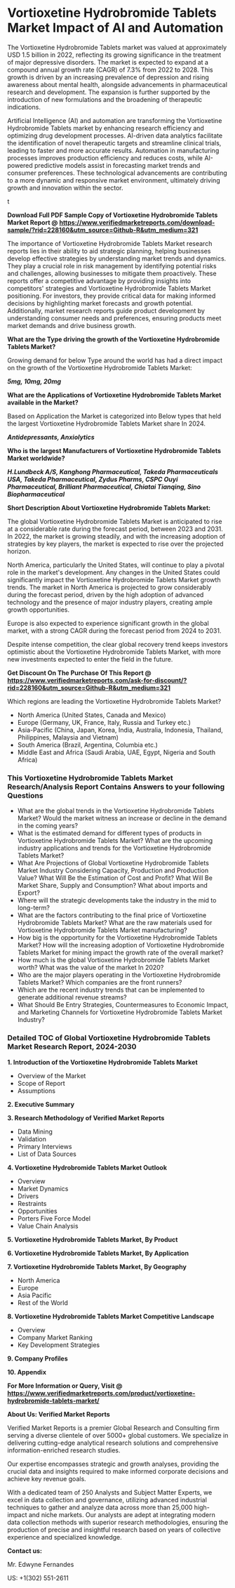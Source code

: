 <meta name="title" content="Global Vortioxetine Hydrobromide Tablets Market Impact of AI and Automation"><meta name="description" content="The Vortioxetine Hydrobromide Tablets market was valued at approximately USD 1.5 billion in 2022, reflecting its growing significance in the treatment of major depress"><meta name="title" content="Vortioxetine Hydrobromide Tablets Market Size, Share, Scope, Trends, Growth, Opportunities, Analysis, Forecast"><h1>Vortioxetine Hydrobromide Tablets Market Impact of AI and Automation</h1><p>The Vortioxetine Hydrobromide Tablets market was valued at approximately USD 1.5 billion in 2022, reflecting its growing significance in the treatment of major depressive disorders. The market is expected to expand at a compound annual growth rate (CAGR) of 7.3% from 2022 to 2028. This growth is driven by an increasing prevalence of depression and rising awareness about mental health, alongside advancements in pharmaceutical research and development. The expansion is further supported by the introduction of new formulations and the broadening of therapeutic indications.</p><p>Artificial Intelligence (AI) and automation are transforming the Vortioxetine Hydrobromide Tablets market by enhancing research efficiency and optimizing drug development processes. AI-driven data analytics facilitate the identification of novel therapeutic targets and streamline clinical trials, leading to faster and more accurate results. Automation in manufacturing processes improves production efficiency and reduces costs, while AI-powered predictive models assist in forecasting market trends and consumer preferences. These technological advancements are contributing to a more dynamic and responsive market environment, ultimately driving growth and innovation within the sector.</p>t</p><p id="" class=""><strong>Download Full PDF Sample Copy of Vortioxetine Hydrobromide Tablets Market Report @ <a href="https://www.verifiedmarketreports.com/download-sample/?rid=228160&utm_source=Github-R&utm_medium=321" target="_blank">https://www.verifiedmarketreports.com/download-sample/?rid=228160&utm_source=Github-R&utm_medium=321</a></strong></p><p>The importance of&nbsp;Vortioxetine Hydrobromide Tablets Market research reports lies in their ability to aid strategic planning, helping businesses develop effective strategies by understanding market trends and dynamics. They play a crucial role in risk management by identifying potential risks and challenges, allowing businesses to mitigate them proactively. These reports offer a competitive advantage by providing insights into competitors' strategies and Vortioxetine Hydrobromide Tablets Market positioning. For investors, they provide critical data for making informed decisions by highlighting market forecasts and growth potential. Additionally, market research reports guide product development by understanding consumer needs and preferences, ensuring products meet market demands and drive business growth.</p><p><strong>What are the&nbsp;Type driving the growth of the Vortioxetine Hydrobromide Tablets Market?</strong></p><p id="" class="">Growing demand for below Type around the world has had a direct impact on the growth of the Vortioxetine Hydrobromide Tablets Market:</p><em><strong>5mg, 10mg, 20mg</strong></em></p><strong>What are the&nbsp;Applications&nbsp;of Vortioxetine Hydrobromide Tablets Market available in the Market?</strong></p><p id="" class="">Based on Application the Market is categorized into Below types that held the largest Vortioxetine Hydrobromide Tablets Market share In 2024.</p><em><strong>Antidepressants, Anxiolytics</strong></em></p><strong>Who is the largest Manufacturers of Vortioxetine Hydrobromide Tablets Market worldwide?</strong></p><p><em><strong>H.Lundbeck A/S, Kanghong Pharmaceutical, Takeda Pharmaceuticals USA, Takeda Pharmaceutical, Zydus Pharms, CSPC Ouyi Pharmaceutical, Brilliant Pharmaceutical, Chiatai Tianqing, Sino Biopharmaceutical</strong></em></p><p id="" class=""><strong>Short Description About Vortioxetine Hydrobromide Tablets Market:</strong></p><p>The global Vortioxetine Hydrobromide Tablets Market is anticipated to rise at a considerable rate during the forecast period, between 2023 and 2031. In 2022, the market is growing steadily, and with the increasing adoption of strategies by key players, the market is expected to rise over the projected horizon.</p><p>North America, particularly the United States, will continue to play a pivotal role in the market's development. Any changes in the United States could significantly impact the Vortioxetine Hydrobromide Tablets Market growth trends. The market in North America is projected to grow considerably during the forecast period, driven by the high adoption of advanced technology and the presence of major industry players, creating ample growth opportunities.</p><p>Europe is also expected to experience significant growth in the global market, with a strong CAGR during the forecast period from 2024 to 2031.</p><p>Despite intense competition, the clear global recovery trend keeps investors optimistic about the Vortioxetine Hydrobromide Tablets Market, with more new investments expected to enter the field in the future.</p><p id="" class=""><strong>Get Discount On The Purchase Of This Report @ <a href="https://www.verifiedmarketreports.com/ask-for-discount/?rid=228160&utm_source=Github-R&utm_medium=321" target="_blank">https://www.verifiedmarketreports.com/ask-for-discount/?rid=228160&utm_source=Github-R&utm_medium=321</a></strong></p>Which regions are leading the Vortioxetine Hydrobromide Tablets Market?</p><ul><li>North America (United States, Canada and Mexico)</li><li>Europe (Germany, UK, France, Italy, Russia and Turkey etc.)</li><li>Asia-Pacific (China, Japan, Korea, India, Australia, Indonesia, Thailand, Philippines, Malaysia and Vietnam)</li><li>South America (Brazil, Argentina, Columbia etc.)</li><li>Middle East and Africa (Saudi Arabia, UAE, Egypt, Nigeria and South Africa)</li></ul><h3 id="" class="">This Vortioxetine Hydrobromide Tablets Market Research/Analysis Report Contains Answers to your following Questions</h3><ul><li>What are the global trends in the Vortioxetine Hydrobromide Tablets Market? Would the market witness an increase or decline in the demand in the coming years?</li><li>What is the estimated demand for different types of products in Vortioxetine Hydrobromide Tablets Market? What are the upcoming industry applications and trends for the Vortioxetine Hydrobromide Tablets Market?</li><li>What Are Projections of Global Vortioxetine Hydrobromide Tablets Market Industry Considering Capacity, Production and Production Value? What Will Be the Estimation of Cost and Profit? What Will Be Market Share, Supply and Consumption? What about imports and Export?</li><li>Where will the strategic developments take the industry in the mid to long-term?</li><li>What are the factors contributing to the final price of Vortioxetine Hydrobromide Tablets Market? What are the raw materials used for Vortioxetine Hydrobromide Tablets Market manufacturing?</li><li>How big is the opportunity for the Vortioxetine Hydrobromide Tablets Market? How will the increasing adoption of Vortioxetine Hydrobromide Tablets Market for mining impact the growth rate of the overall market?</li><li>How much is the global Vortioxetine Hydrobromide Tablets Market worth? What was the value of the market In 2020?</li><li>Who are the major players operating in the Vortioxetine Hydrobromide Tablets Market? Which companies are the front runners?</li><li>Which are the recent industry trends that can be implemented to generate additional revenue streams?</li><li>What Should Be Entry Strategies, Countermeasures to Economic Impact, and Marketing Channels for Vortioxetine Hydrobromide Tablets Market Industry?</li></ul><h3 id="" class="">Detailed TOC of Global Vortioxetine Hydrobromide Tablets Market Research Report, 2024-2030</h3><p id="" class=""><strong>1. Introduction of the Vortioxetine Hydrobromide Tablets Market</strong></p><ul><li>Overview of the Market</li><li>Scope of Report</li><li>Assumptions</li></ul><p id="" class=""><strong>2. Executive Summary</strong></p><p id="" class=""><strong>3. Research Methodology of Verified Market Reports</strong></p><ul><li>Data Mining</li><li>Validation</li><li>Primary Interviews</li><li>List of Data Sources</li></ul><p id="" class=""><strong>4. Vortioxetine Hydrobromide Tablets Market Outlook</strong></p><ul><li>Overview</li><li>Market Dynamics</li><li>Drivers</li><li>Restraints</li><li>Opportunities</li><li>Porters Five Force Model</li><li>Value Chain Analysis</li></ul><p id="" class=""><strong>5. Vortioxetine Hydrobromide Tablets Market, By Product</strong></p><p id="" class=""><strong>6. Vortioxetine Hydrobromide Tablets Market, By Application</strong></p><p id="" class=""><strong>7. Vortioxetine Hydrobromide Tablets Market, By Geography</strong></p><ul><li>North America</li><li>Europe</li><li>Asia Pacific</li><li>Rest of the World</li></ul><p id="" class=""><strong>8. Vortioxetine Hydrobromide Tablets Market Competitive Landscape</strong></p><ul><li>Overview</li><li>Company Market Ranking</li><li>Key Development Strategies</li></ul><p id="" class=""><strong>9. Company Profiles</strong></p><p id="" class=""><strong>10. Appendix</strong></p><p id="" class=""><strong>For More Information or Query, Visit @ <a href="https://www.verifiedmarketreports.com/product/vortioxetine-hydrobromide-tablets-market/" target="_blank">https://www.verifiedmarketreports.com/product/vortioxetine-hydrobromide-tablets-market/</a></strong></p><p id="" class=""><strong>About Us: Verified Market Reports</strong></p><p id="" class="">Verified Market Reports is a premier Global Research and Consulting firm serving a diverse clientele of over 5000+ global customers. We specialize in delivering cutting-edge analytical research solutions and comprehensive information-enriched research studies.</p><p id="" class="">Our expertise encompasses strategic and growth analyses, providing the crucial data and insights required to make informed corporate decisions and achieve key revenue goals.</p><p id="" class="">With a dedicated team of 250 Analysts and Subject Matter Experts, we excel in data collection and governance, utilizing advanced industrial techniques to gather and analyze data across more than 25,000 high-impact and niche markets. Our analysts are adept at integrating modern data collection methods with superior research methodologies, ensuring the production of precise and insightful research based on years of collective experience and specialized knowledge.</p><p id="" class=""><strong>Contact us:</strong></p><p id="" class="">Mr. Edwyne Fernandes</p><p id="" class="">US: +1(302) 551-2611</p>